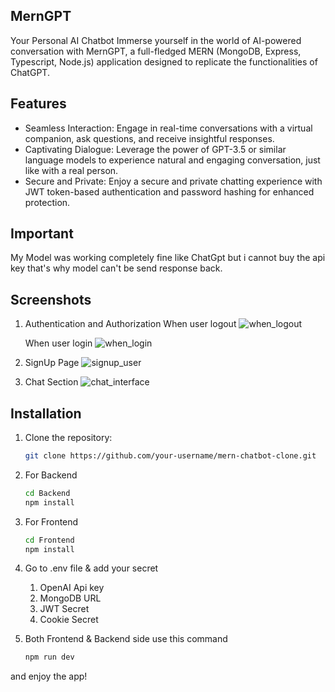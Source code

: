 ## MernGPT

Your Personal AI Chatbot
Immerse yourself in the world of AI-powered conversation with MernGPT, a full-fledged MERN (MongoDB, Express, Typescript, Node.js) application designed to replicate the functionalities of ChatGPT.

## Features

- Seamless Interaction: Engage in real-time conversations with a virtual companion, ask questions, and receive insightful responses.
- Captivating Dialogue: Leverage the power of GPT-3.5 or similar language models to experience natural and engaging conversation, just like with a real person.
- Secure and Private: Enjoy a secure and private chatting experience with JWT token-based authentication and password hashing for enhanced protection.
  
## Important

My Model was working completely fine like ChatGpt but i cannot buy the api key that's why model can't be send response back.

## Screenshots
1) Authentication and Authorization
   When user logout
   ![when_logout](https://github.com/mahaveer82/MernGPT/assets/77223066/24b72ee5-3174-418d-a143-9bea20793898)


   When user login
  ![when_login](https://github.com/mahaveer82/MernGPT/assets/77223066/f5965232-2c6f-4c4b-ae15-8f33d5373d6e)


1) SignUp Page
  ![signup_user](https://github.com/mahaveer82/MernGPT/assets/77223066/07df6538-c35a-4c90-a3e9-db929e49c846)


2) Chat Section
  ![chat_interface](https://github.com/mahaveer82/MernGPT/assets/77223066/e205546a-291e-4d73-ade7-b575f5c0efc1)

## Installation

1. Clone the repository:

   ```bash
   git clone https://github.com/your-username/mern-chatbot-clone.git
   ```

2. For Backend
   ```bash
   cd Backend
   npm install
   ```
   
3. For Frontend
   ```bash
   cd Frontend
   npm install
   ```
4. Go to .env file & add your secret
   1. OpenAI Api key
   2. MongoDB URL
   3. JWT Secret
   4. Cookie Secret
      
5. Both Frontend & Backend side use this command
   ```bash
   npm run dev
   ```
and enjoy the app!
